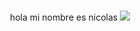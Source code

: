 <div class="header" align= "center">
<h1></h1>hola mi nombre es nicolas </h1> 
<img 
  src= "https://giphy.com/clips/art-face-eyes-XEjHzHSTNCKNQtM55K"300">
</div>
